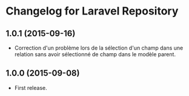 # Changelog for Laravel Repository

## 1.0.1 (2015-09-16)

- Correction d'un problème lors de la sélection d'un champ dans une relation sans avoir
  sélectionné de champ dans le modèle parent.

## 1.0.0 (2015-09-08)

- First release.
